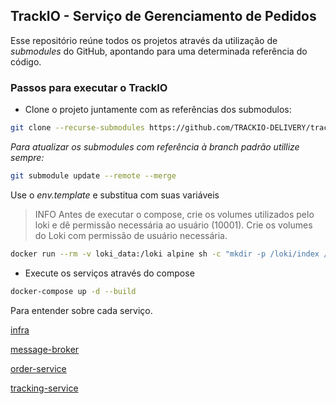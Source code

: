 ## TrackIO - Serviço de Gerenciamento de Pedidos

Esse repositório reúne todos os projetos através da utilização de *submodules* do GitHub, apontando para uma determinada referência do código.

### Passos para executar o TrackIO
-  Clone o projeto juntamente com as referências dos submodulos:

```bash
git clone --recurse-submodules https://github.com/TRACKIO-DELIVERY/trackio
```


*Para atualizar os submodules com referência à branch padrão utillize sempre:*
```bash
git submodule update --remote --merge
```
Use o *env.template* e substitua com suas variáveis


> INFO
> Antes de executar o compose, crie os volumes utilizados pelo loki e dê permissão necessária ao usuário (10001). Crie os volumes do Loki com permissão de usuário necessária.



```bash
docker run --rm -v loki_data:/loki alpine sh -c "mkdir -p /loki/index /loki/cache /loki/chunks /loki/wal /loki/compactor && chown -R 10001:10001 /loki"
```


- Execute os serviços através do compose
```bash
docker-compose up -d --build
```

Para entender sobre cada serviço.
<a href="https://github.com/TRACKIO-DELIVERY/infra/blob/main/readme.md"><p>infra</p></a>
<a href="https://github.com/TRACKIO-DELIVERY/message-broker/tree/main"><p>message-broker</p></a>
<a href="https://github.com/TRACKIO-DELIVERY/order-service/blob/main/README.md"><p>order-service</p></a>
<a href="https://github.com/TRACKIO-DELIVERY/tracking-service/blob/main/README.md"><p>tracking-service</p></a>
